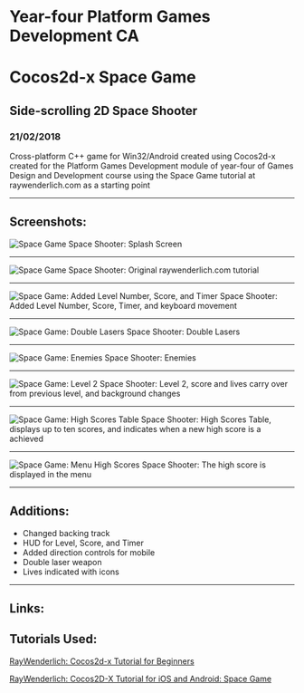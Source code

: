 # Year-four Platform Games Development CA 
# Cocos2d-x Space Game
## Side-scrolling 2D Space Shooter
### 21/02/2018

Cross-platform C++ game for Win32/Android created using Cocos2d-x created for the Platform Games Development module of year-four of Games Design and Development course using the Space Game tutorial at raywenderlich.com as a starting point

---

## Screenshots:

![Space Game](https://raw.githubusercontent.com/joeaoregan/Yr4-Platform-Games-Development-CA/master/Screenshots/SpaceGame1SplashScreen.png "Space Shooter: Splash Screen")
Space Shooter: Splash Screen

---

![Space Game](https://raw.githubusercontent.com/joeaoregan/Yr4-Platform-Games-Development-CA/master/Screenshots/SpaceGame2.jpg "Space Shooter: Original raywenderlich.com tutorial")
Space Shooter: Original raywenderlich.com tutorial

---

![Space Game: Added Level Number, Score, and Timer](https://raw.githubusercontent.com/joeaoregan/Yr4-Platform-Games-Development-CA/master/Screenshots/SpaceGame3.jpg "Space Shooter: Added Level Number, Score, and Timer")
Space Shooter: Added Level Number, Score, Timer, and keyboard movement

---

![Space Game: Double Lasers](https://raw.githubusercontent.com/joeaoregan/Yr4-Platform-Games-Development-CA/master/Screenshots/SpaceGame4DoubleLaser.jpg "Space Shooter: Double Lasers")
Space Shooter: Double Lasers

---

![Space Game: Enemies](https://raw.githubusercontent.com/joeaoregan/Yr4-Platform-Games-Development-CA/master/Screenshots/SpaceGame5Enemies.jpg "Space Shooter: Enemies")
Space Shooter: Enemies

---

![Space Game: Level 2](https://raw.githubusercontent.com/joeaoregan/Yr4-Platform-Games-Development-CA/master/Screenshots/SpaceGame6Level2.jpg "Space Shooter: Level 2")
Space Shooter: Level 2, score and lives carry over from previous level, and background changes

---

![Space Game: High Scores Table](https://raw.githubusercontent.com/joeaoregan/Yr4-Platform-Games-Development-CA/master/Screenshots/SpaceGame7HighScoreScene.jpg "Space Shooter: High Scores Table")
Space Shooter: High Scores Table, displays up to ten scores, and indicates when a new high score is a achieved

---

![Space Game: Menu High Scores](https://raw.githubusercontent.com/joeaoregan/Yr4-Platform-Games-Development-CA/master/Screenshots/SpaceGame8MenuHighScore.jpg "Space Shooter: Menu High Scores")
Space Shooter: The high score is displayed in the menu

---

## Additions:

* Changed backing track
* HUD for Level, Score, and Timer
* Added direction controls for mobile
* Double laser weapon
* Lives indicated with icons

---

## Links: 


## Tutorials Used:

[RayWenderlich: Cocos2d-x Tutorial for Beginners](https://www.raywenderlich.com/95835/cocos2d-x-tutorial-beginners)

[RayWenderlich: Cocos2D-X Tutorial for iOS and Android: Space Game](https://www.raywenderlich.com/33752/cocos2d-x-tutorial-for-ios-and-android-space-game)